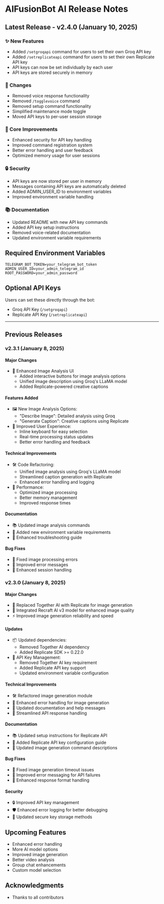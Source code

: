 # AIFusionBot AI Release Notes

## Latest Release - v2.4.0 (January 10, 2025)

### ✨ New Features
- Added `/setgroqapi` command for users to set their own Groq API key
- Added `/setreplicateapi` command for users to set their own Replicate API key
- API keys can now be set individually by each user
- API keys are stored securely in memory

### 🔄 Changes
- Removed voice response functionality
- Removed `/togglevoice` command
- Removed setup command functionality
- Simplified maintenance mode toggle
- Moved API keys to per-user session storage

### 🔧 Core Improvements
- Enhanced security for API key handling
- Improved command registration system
- Better error handling and user feedback
- Optimized memory usage for user sessions

### 🔒 Security
- API keys are now stored per user in memory
- Messages containing API keys are automatically deleted
- Added ADMIN_USER_ID to environment variables
- Improved environment variable handling

### 📚 Documentation
- Updated README with new API key commands
- Added API key setup instructions
- Removed voice-related documentation
- Updated environment variable requirements

## Required Environment Variables
```env
TELEGRAM_BOT_TOKEN=your_telegram_bot_token
ADMIN_USER_ID=your_admin_telegram_id
ROOT_PASSWORD=your_admin_password
```

## Optional API Keys
Users can set these directly through the bot:
- Groq API Key (`/setgroqapi`)
- Replicate API Key (`/setreplicateapi`)

---

## Previous Releases

### v2.3.1 (January 8, 2025)

#### Major Changes
- 🔄 Enhanced Image Analysis UI
  - Added interactive buttons for image analysis options
  - Unified image description using Groq's LLaMA model
  - Added Replicate-powered creative captions

#### Features Added
- 🖼️ New Image Analysis Options:
  - "Describe Image": Detailed analysis using Groq
  - "Generate Caption": Creative captions using Replicate
- 🎨 Improved User Experience:
  - Inline keyboard for easy selection
  - Real-time processing status updates
  - Better error handling and feedback

#### Technical Improvements
- 🛠️ Code Refactoring:
  - Unified image analysis using Groq's LLaMA model
  - Streamlined caption generation with Replicate
  - Enhanced error handling and logging
- 🔧 Performance:
  - Optimized image processing
  - Better memory management
  - Improved response times

#### Documentation
- 📚 Updated image analysis commands
- 🔑 Added new environment variable requirements
- 📝 Enhanced troubleshooting guide

#### Bug Fixes
- 🐛 Fixed image processing errors
- 🔧 Improved error messages
- 🔄 Enhanced session handling

### v2.3.0 (January 8, 2025)

#### Major Changes
- 🔄 Replaced Together AI with Replicate for image generation
- 🎨 Integrated Recraft AI v3 model for enhanced image quality
- ⚡ Improved image generation reliability and speed

#### Updates
- 📦 Updated dependencies:
  - Removed Together AI dependency
  - Added Replicate SDK >= 0.22.0
- 🔑 API Key Management:
  - Removed Together AI key requirement
  - Added Replicate API key support
  - Updated environment variable configuration

#### Technical Improvements
- 🛠️ Refactored image generation module
- 🔧 Enhanced error handling for image generation
- 📝 Updated documentation and help messages
- 🔄 Streamlined API response handling

#### Documentation
- 📚 Updated setup instructions for Replicate API
- 🔑 Added Replicate API key configuration guide
- 🎨 Updated image generation command descriptions

#### Bug Fixes
- 🐛 Fixed image generation timeout issues
- 🔧 Improved error messaging for API failures
- 🔄 Enhanced response format handling

#### Security
- 🔒 Improved API key management
- 🛡️ Enhanced error logging for better debugging
- 🔐 Updated secure key storage methods


## Upcoming Features
- Enhanced error handling
- More AI model options
- Improved image generation
- Better video analysis
- Group chat enhancements
- Custom model selection

## Acknowledgments
- Thanks to all contributors

